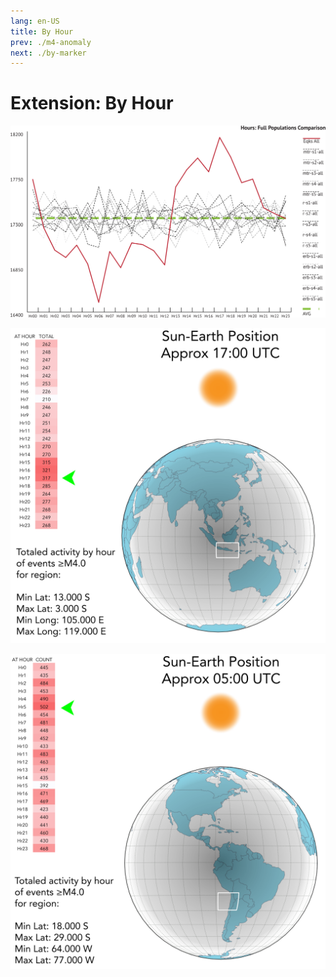 ```yaml
---
lang: en-US
title: By Hour
prev: ./m4-anomaly
next: ./by-marker
---
```


# Extension: By Hour

![Hour Category](../_media/graphs/scl-hr-all.svg 'Hours Scaled: Total Population')

![Sun Earth 1700 UTC](../_media/plots/sun-earth-1700-utc.svg 'Activity Peak: 1700 UTC')

![Sun Earth 0500 UTC](../_media/plots/sun-earth-0500-utc.svg 'Activity Trough: 0500 UTC')
